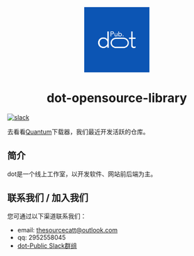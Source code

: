 <div align="center">
   <img width="150" src="/profile/dot-public.png" alt="logo"></br>
   <h1>dot-opensource-library</h1>
</div> 

[![slack](https://shields.io/badge/slack-dot--Public-blueviolet?logo=slack)](https://join.slack.com/t/dotpub/shared_invite/zt-1dcs5s41i-JEzPXJjfpRTn9gNd49Kk3A)

去看看[Quantum](https://github.com/dot-open/quantum)下载器，我们最近开发活跃的仓库。

## 简介

dot是一个线上工作室，以开发软件、网站前后端为主。

## 联系我们 / 加入我们
您可通过以下渠道联系我们：

- email: thesourcecatt@outlook.com
- qq: 2952558045
- [dot-Public Slack群组](https://join.slack.com/t/dotpub/shared_invite/zt-1dcs5s41i-JEzPXJjfpRTn9gNd49Kk3A)

